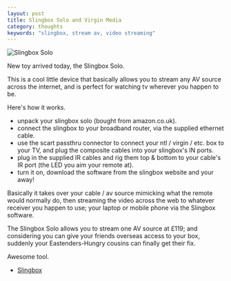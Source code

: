 ```yaml
---
layout: post
title: Slingbox Solo and Virgin Media
category: thoughts
keywords: "slingbox, stream av, video streaming"
---
```


![Slingbox Solo](http://farm3.static.flickr.com/2141/2176860518_45b88cba17.jpg)

New toy arrived today, the Slingbox Solo.

This is a cool little device that basically allows you to stream any AV source across the internet, and is perfect for watching tv wherever you happen to be.

Here's how it works.

* unpack your slingbox solo (bought from amazon.co.uk).
* connect the slingbox to your broadband router, via the supplied ethernet cable.
* use the scart passthru connector to connect your ntl / virgin / etc. box to your TV, and plug the composite cables into your slingbox's IN ports.
* plug in the supplied IR cables and rig them top & bottom to your cable's IR port (the LED you aim your remote at).
* turn it on, download the software from the slingbox website and your away!

Basically it takes over your cable / av source mimicking what the remote would normally do, then streaming the video across the web to whatever receiver you happen to use; your laptop or mobile phone via the Slingbox software.

The Slingbox Solo allows you to stream one AV source at £119; and considering you can give your friends overseas access to your box, suddenly your Eastenders-Hungry cousins can finally get their fix.

Awesome tool.

* [Slingbox](http://www.slingmedia.com/)
 

